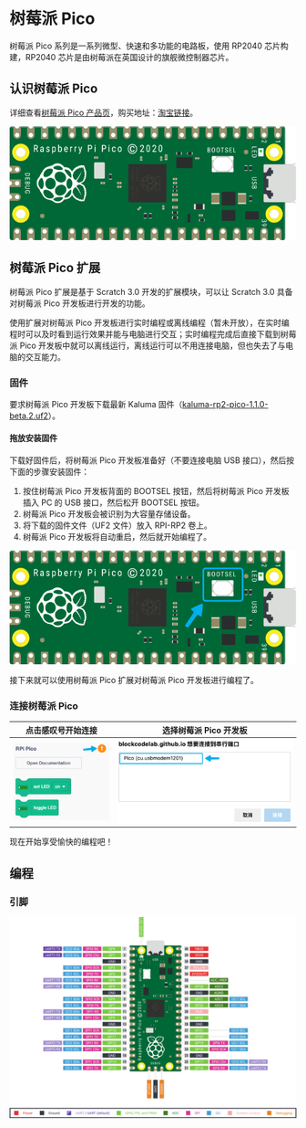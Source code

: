 # 树莓派 Pico

树莓派 Pico 系列是一系列微型、快速和多功能的电路板，使用 RP2040 芯片构建，RP2040 芯片是由树莓派在英国设计的旗舰微控制器芯片。

## 认识树莓派 Pico

详细查看[树莓派 Pico 产品页](https://www.raspberrypi.com/products/raspberry-pi-pico/)，购买地址：[淘宝链接](https://item.taobao.com/item.htm?id=697019187951)。

![正面](./imgs/front.png)

## 树莓派 Pico 扩展

树莓派 Pico 扩展是基于 Scratch 3.0 开发的扩展模块，可以让 Scratch 3.0 具备对树莓派 Pico 开发板进行开发的功能。

使用扩展对树莓派 Pico 开发板进行实时编程或离线编程（暂未开放），在实时编程时可以及时看到运行效果并能与电脑进行交互；实时编程完成后直接下载到树莓派 Pico 开发板中就可以离线运行，离线运行可以不用连接电脑，但也失去了与电脑的交互能力。

### 固件

要求树莓派 Pico 开发板下载最新 Kaluma 固件（[kaluma-rp2-pico-1.1.0-beta.2.uf2](./firmware/kaluma-rp2-pico-1.1.0-beta.2.uf2)）。

#### 拖放安装固件

下载好固件后，将树莓派 Pico 开发板准备好（不要连接电脑 USB 接口），然后按下面的步骤安装固件：

1. 按住树莓派 Pico 开发板背面的 BOOTSEL 按钮，然后将树莓派 Pico 开发板插入 PC 的 USB 接口，然后松开 BOOTSEL 按钮。
2. 树莓派 Pico 开发板会被识别为大容量存储设备。
3. 将下载的固件文件（UF2 文件）放入 RPI-RP2 卷上。
4. 树莓派 Pico 开发板将自动重启，然后就开始编程了。

![BOOTSET 按钮](./imgs/bootset.png)

接下来就可以使用树莓派 Pico 扩展对树莓派 Pico 开发板进行编程了。

### 连接树莓派 Pico

| 点击感叹号开始连接 | 选择树莓派 Pico 开发板 |
| :---: | :---: |
| ![连接](./imgs/connect.png) | ![选择](./imgs/choose.png) |

现在开始享受愉快的编程吧！

## 编程

### 引脚

![引脚](./imgs/pinout.png)
